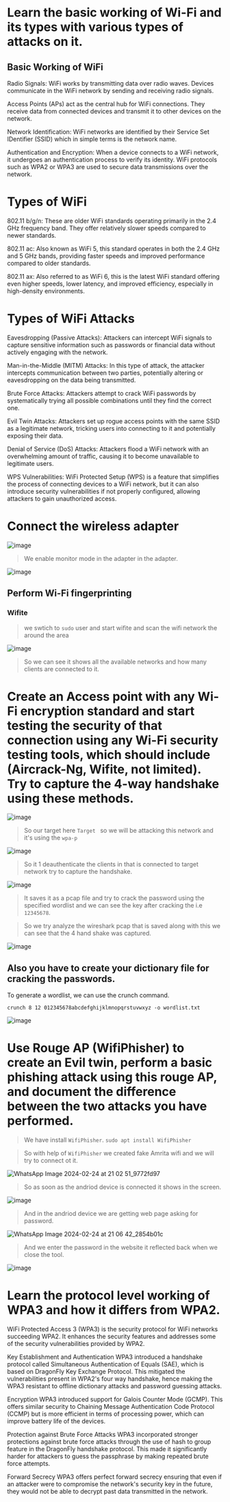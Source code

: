 # Learn the basic working of Wi-Fi and its types with various types of attacks on it.

## Basic Working of WiFi

Radio Signals: WiFi works by transmitting data over radio waves. Devices communicate in the WiFi network by sending and receiving radio signals.

Access Points (APs) act as the central hub for WiFi connections. They receive data from connected devices and transmit it to other devices on the network.

Network Identification: WiFi networks are identified by their Service Set IDentifier (SSID) which in simple terms is the network name.

Authentication and Encryption: When a device connects to a WiFi network, it undergoes an authentication process to verify its identity. WiFi protocols such as WPA2 or WPA3 are used to secure data transmissions over the network.

# Types of WiFi

802.11 b/g/n: These are older WiFi standards operating primarily in the 2.4 GHz frequency band. They offer relatively slower speeds compared to newer standards.

802.11 ac: Also known as WiFi 5, this standard operates in both the 2.4 GHz and 5 GHz bands, providing faster speeds and improved performance compared to older standards.

802.11 ax: Also referred to as WiFi 6, this is the latest WiFi standard offering even higher speeds, lower latency, and improved efficiency, especially in high-density environments.

# Types of WiFi Attacks

Eavesdropping (Passive Attacks): Attackers can intercept WiFi signals to capture sensitive information such as passwords or financial data without actively engaging with the network.

Man-in-the-Middle (MITM) Attacks: In this type of attack, the attacker intercepts communication between two parties, potentially altering or eavesdropping on the data being transmitted.

Brute Force Attacks: Attackers attempt to crack WiFi passwords by systematically trying all possible combinations until they find the correct one.

Evil Twin Attacks: Attackers set up rogue access points with the same SSID as a legitimate network, tricking users into connecting to it and potentially exposing their data.

Denial of Service (DoS) Attacks: Attackers flood a WiFi network with an overwhelming amount of traffic, causing it to become unavailable to legitimate users.

WPS Vulnerabilities: WiFi Protected Setup (WPS) is a feature that simplifies the process of connecting devices to a WiFi network, but it can also introduce security vulnerabilities if not properly configured, allowing attackers to gain unauthorized access.

# Connect the wireless adapter

![image](https://github.com/anandurdas11/Exploring_Cyber_security/assets/83402050/4cd624ad-18f4-4a3a-86c2-d0d10b643360)


> We enable monitor mode in the adapter in the adapter.

![image](https://github.com/anandurdas11/Exploring_Cyber_security/assets/83402050/7a6109ee-e692-4e69-aa48-1715f2918152)

## Perform Wi-Fi fingerprinting

### Wifite 

> we swtich to `sudo` user and start wifite and scan the wifi network the around the area

![image](https://github.com/anandurdas11/Exploring_Cyber_security/assets/83402050/40887588-5320-4fba-a655-bda03a21ebeb)

> So we can see it shows all the available networks and how many clients are connected to it.

# Create an Access point with any Wi-Fi encryption standard and start testing the security of that connection using any Wi-Fi security testing tools, which should include (Aircrack-Ng, Wifite, not limited). Try to capture the 4-way handshake using these methods.

![image](https://github.com/anandurdas11/Exploring_Cyber_security/assets/83402050/f66f3059-2e99-4f22-80c7-ce59f8454ecb)

> So our target here `Target ` so we will be attacking this network and it's using the `wpa-p`

![image](https://github.com/anandurdas11/Exploring_Cyber_security/assets/83402050/da0be388-5c81-452b-8c40-f457c19b906f)

> So it 1 deauthenticate the clients in that is connected to target network try to capture the handshake.

![image](https://github.com/anandurdas11/Exploring_Cyber_security/assets/83402050/a64ac71c-bcd5-4b92-8c4b-15cac0e921e4)

> It saves it as a pcap file and try to crack the password using the specified wordlist and we can see the key after cracking the i.e `12345678`.

> So we try analyze the wireshark pcap that is saved along with this we can see that the 4 hand shake was captured.

![image](https://github.com/anandurdas11/Exploring_Cyber_security/assets/83402050/4b88ed9e-522d-4eb1-b123-385a4a407bdb)

## Also you have to create your dictionary file for cracking the passwords.

To generate a wordlist, we can use the crunch command.

`crunch 8 12 012345678abcdefghijklmnopqrstuvwxyz -o wordlist.txt`

![image](https://github.com/anandurdas11/Exploring_Cyber_security/assets/83402050/50dee5a4-377c-40ea-a397-2a1adef4382b)

# Use Rouge AP (WifiPhisher) to create an Evil twin, perform a basic phishing attack using this rouge AP, and document the difference between the two attacks you have performed.

> We have install `WifiPhisher`. `sudo apt install WifiPhisher`

> So with help of `WifiPhisher` we created fake Amrita wifi and we will try to connect ot it.

![WhatsApp Image 2024-02-24 at 21 02 51_9772fd97](https://github.com/anandurdas11/Exploring_Cyber_security/assets/83402050/f18a9c4f-7c9d-4747-985a-acd5ce8b96b1)

> So as soon as the andriod device is connected it shows in the screen.

![image](https://github.com/anandurdas11/Exploring_Cyber_security/assets/83402050/012f5357-2be8-4100-97de-26f3d69ce0fa)

> And in the andriod device we are getting web page asking for password.

![WhatsApp Image 2024-02-24 at 21 06 42_2854b01c](https://github.com/anandurdas11/Exploring_Cyber_security/assets/83402050/917fd153-a0a7-40df-948e-100826445616)

> And we enter the password in the website it reflected back when we close the tool.

![image](https://github.com/anandurdas11/Exploring_Cyber_security/assets/83402050/ed620ff2-629e-494b-abb6-ccea7ae5e9b4)


# Learn the protocol level working of WPA3 and how it differs from WPA2.
WiFi Protected Access 3 (WPA3) is the security protocol for WiFi networks succeeding WPA2. It enhances the security features and addresses some of the security vulnerabilities provided by WPA2.

Key Establishment and Authentication
WPA3 introduced a handshake protocol called Simultaneous Authentication of Equals (SAE), which is based on DragonFly Key Exchange Protocol. This mitigated the vulnerabilities present in WPA2's four way handshake, hence making the WPA3 resistant to offline dictionary attacks and password guessing attacks.

Encryption
WPA3 introduced support for Galois Counter Mode (GCMP). This offers similar security to Chaining Message Authentication Code Protocol (CCMP) but is more efficient in terms of processing power, which can improve battery life of the devices.

Protection against Brute Force Attacks
WPA3 incorporated stronger protections against brute force attacks through the use of hash to group feature in the DragonFly handshake protocol. This made it significantly harder for attackers to guess the passphrase by making repeated brute force attempts.

Forward Secrecy
WPA3 offers perfect forward secrecy ensuring that even if an attacker were to compromise the network's security key in the future, they would not be able to decrypt past data transmitted in the network.







